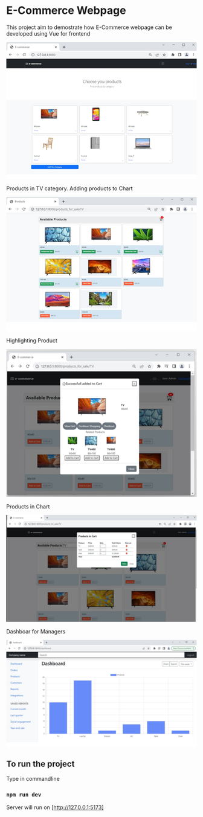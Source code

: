 # E-Commerce Webpage
This project aim to demostrate how E-Commerce webpage can be developed using Vue for frontend

<img src="public/home.jpg">

Products in TV category. Adding products to Chart

<img src="public/products.jpg">

Highlighting Product

<img src="public/product_details.jpg">

Products in Chart

<img src="public/cart.jpg">

Dashboar for Managers

<img src="public/dashboard_chart.jpg">

## To run the project

Type in commandline

### `npm run dev`

Server will run on [http://127.0.0.1:5173]

